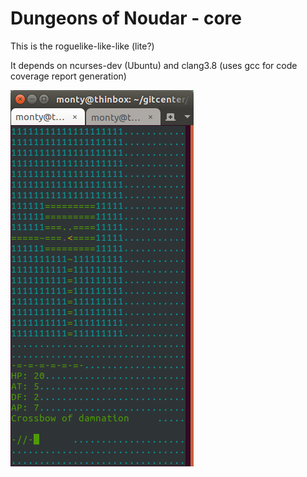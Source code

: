 # Dungeons of Noudar - core
This is the roguelike-like-like (lite?) 

It depends on ncurses-dev (Ubuntu) and clang3.8 (uses gcc for code coverage report generation)

![ ](/screenshot.png?raw=true)
